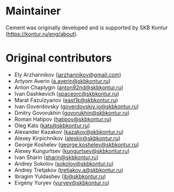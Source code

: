 # Maintainer
Cement was originally developed and is supported by SKB Kontur (https://kontur.ru/eng/about).

# Original contributors
- Ely Arzhannikov (iarzhannikov@gmail.com)
- Artyom Averin (a.averin@skbkontur.ru)
- Anton Chaplygin (anton92nd@skbkontur.ru)
- Ivan Dashkevich (spaceorc@skbkontur.ru)
- Marat Fazulzyanov (east1k@skbkontur.ru)
- Ivan Goverdovsky (goverdovskiy.io@skbkontur.ru)
- Dmitry Govorukhin (govorukhin@skbkontur.ru)
- Roman Hatipov (hatipov@skbkontur.ru)
- Oleg Kats (kats@skbkontur.ru)
- Alexander Kazakov (kazakov@skbkontur.ru)
- Alexey Kirpichnikov (alexkir@skbkontur.ru)
- George Koshelev (george.koshelev@skbkontur.ru)
- Alexey Kungurtsev (kungurtsev@skbkontur.ru)
- Ivan Sharin (sharin@skbkontur.ru)
- Andrey Sokolov (sokolov@skbkontur.ru)
- Andrey Tretjakov (tretjakov.a@skbkontur.ru)
- Ibragim Yuldashev (ib@skbkontur.ru)
- Evgeny Yuryev (yuryev@skbkontur.ru)
